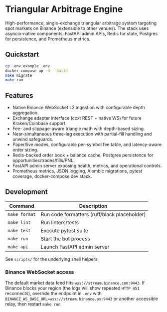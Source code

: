 # Triangular Arbitrage Engine

High-performance, single-exchange triangular arbitrage system targeting spot markets on Binance (extensible to other venues). The stack uses asyncio-native components, FastAPI admin APIs, Redis for state, Postgres for persistence, and Prometheus metrics.

## Quickstart

```bash
cp .env.example .env
docker-compose up -d --build
make migrate
make run
```

## Features
- Native Binance WebSocket L2 ingestion with configurable depth aggregation.
- Exchange adapter interface (ccxt REST + native WS) for future Kraken/Coinbase support.
- Fee- and slippage-aware triangle math with depth-based sizing.
- Near-simultaneous three-leg execution with partial-fill handling and unwind safeguards.
- Paper/live modes, configurable per-symbol fee table, and latency-aware order sizing.
- Redis-backed order book + balance cache, Postgres persistence for opportunities/trades/fills/PNL.
- FastAPI admin server exposing health, metrics, and operational controls.
- Prometheus metrics, JSON logging, Alembic migrations, pytest coverage, docker-compose dev stack.

## Development

| Command | Description |
| ------- | ----------- |
| `make format` | Run code formatters (ruff/black placeholder) |
| `make lint` | Run linters/tests |
| `make test` | Execute pytest suite |
| `make run` | Start the bot process |
| `make api` | Launch FastAPI admin server |

See `scripts/` for the underlying shell helpers.

### Binance WebSocket access

The default market data feed hits `wss://stream.binance.com:9443`. If Binance blocks your region (the logs will show repeated `HTTP 451` reconnects), override the endpoint in `.env` with `BINANCE_WS_BASE_URL=wss://stream.binance.us:9443` or another accessible relay, then restart `make run`.
